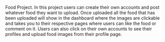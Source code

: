 Food Project. 
In this project users can create their own accounts and post whatever food they want to upload. Once uploaded all the food that has been uploaded will show in the dashboard where the images are clickable and takes you to their respective pages where users can like the food or comment on it. Users can also click on their own accounts to see their profiles and upload food images from their profile page.
